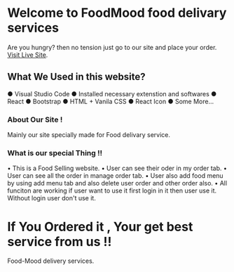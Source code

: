 # Welcome to FoodMood food delivary services

Are you hungry? then no tension just go to our site and place your order. [Visit Live Site](https://food-mood-1467e.web.app/).

## What We Used in this website?

● Visual Studio Code
● Installed necessary extenstion and softwares
● React
● Bootstrap
● HTML + Vanila CSS
● React Icon
● Some More...

### About Our Site !

Mainly our site specially made for Food delivary service. 

### What is our special Thing !!

•	This is a Food Selling website. 
•	User can see their oder in my order tab. 
•	User can see all the order in manage order tab. 
•	User also add food menu by using add menu tab and also delete user order and other order also. 
•	All funciton are working if user want to use it first login in it then user use it. Without login user don't use it.   


# If You Ordered it  , Your get best service from us !!
Food-Mood delivery services.
